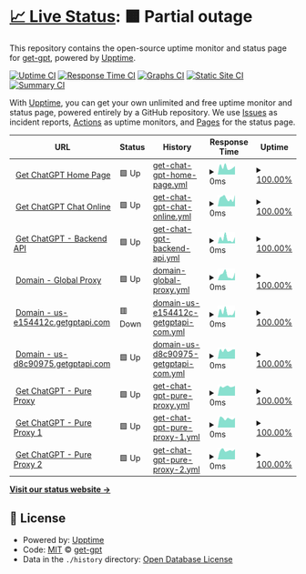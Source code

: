 # [📈 Live Status](https://status.getgptapi.com): <!--live status--> **🟧 Partial outage**

This repository contains the open-source uptime monitor and status page for [get-gpt](https://status.getgptapi.com), powered by [Upptime](https://github.com/upptime/upptime).

[![Uptime CI](https://github.com/get-gpt/upptime/workflows/Uptime%20CI/badge.svg)](https://github.com/get-gpt/upptime/actions?query=workflow%3A%22Uptime+CI%22)
[![Response Time CI](https://github.com/get-gpt/upptime/workflows/Response%20Time%20CI/badge.svg)](https://github.com/get-gpt/upptime/actions?query=workflow%3A%22Response+Time+CI%22)
[![Graphs CI](https://github.com/get-gpt/upptime/workflows/Graphs%20CI/badge.svg)](https://github.com/get-gpt/upptime/actions?query=workflow%3A%22Graphs+CI%22)
[![Static Site CI](https://github.com/get-gpt/upptime/workflows/Static%20Site%20CI/badge.svg)](https://github.com/get-gpt/upptime/actions?query=workflow%3A%22Static+Site+CI%22)
[![Summary CI](https://github.com/get-gpt/upptime/workflows/Summary%20CI/badge.svg)](https://github.com/get-gpt/upptime/actions?query=workflow%3A%22Summary+CI%22)

With [Upptime](https://upptime.js.org), you can get your own unlimited and free uptime monitor and status page, powered entirely by a GitHub repository. We use [Issues](https://github.com/get-gpt/upptime/issues) as incident reports, [Actions](https://github.com/get-gpt/upptime/actions) as uptime monitors, and [Pages](https://status.getgptapi.com) for the status page.

<!--start: status pages-->
<!-- This summary is generated by Upptime (https://github.com/upptime/upptime) -->
<!-- Do not edit this manually, your changes will be overwritten -->
<!-- prettier-ignore -->
| URL | Status | History | Response Time | Uptime |
| --- | ------ | ------- | ------------- | ------ |
| <img alt="" src="https://icons.duckduckgo.com/ip3/getgptapi.com.ico" height="13"> [Get ChatGPT Home Page](https://getgptapi.com) | 🟩 Up | [get-chat-gpt-home-page.yml](https://github.com/get-gpt/upptime/commits/HEAD/history/get-chat-gpt-home-page.yml) | <details><summary><img alt="Response time graph" src="./graphs/get-chat-gpt-home-page/response-time-week.png" height="20"> 0ms</summary><br><a href="https://status.getgptapi.com/history/get-chat-gpt-home-page"><img alt="Response time 123" src="https://img.shields.io/endpoint?url=https%3A%2F%2Fraw.githubusercontent.com%2Fget-gpt%2Fupptime%2FHEAD%2Fapi%2Fget-chat-gpt-home-page%2Fresponse-time.json"></a><br><a href="https://status.getgptapi.com/history/get-chat-gpt-home-page"><img alt="24-hour response time 0" src="https://img.shields.io/endpoint?url=https%3A%2F%2Fraw.githubusercontent.com%2Fget-gpt%2Fupptime%2FHEAD%2Fapi%2Fget-chat-gpt-home-page%2Fresponse-time-day.json"></a><br><a href="https://status.getgptapi.com/history/get-chat-gpt-home-page"><img alt="7-day response time 0" src="https://img.shields.io/endpoint?url=https%3A%2F%2Fraw.githubusercontent.com%2Fget-gpt%2Fupptime%2FHEAD%2Fapi%2Fget-chat-gpt-home-page%2Fresponse-time-week.json"></a><br><a href="https://status.getgptapi.com/history/get-chat-gpt-home-page"><img alt="30-day response time 137" src="https://img.shields.io/endpoint?url=https%3A%2F%2Fraw.githubusercontent.com%2Fget-gpt%2Fupptime%2FHEAD%2Fapi%2Fget-chat-gpt-home-page%2Fresponse-time-month.json"></a><br><a href="https://status.getgptapi.com/history/get-chat-gpt-home-page"><img alt="1-year response time 123" src="https://img.shields.io/endpoint?url=https%3A%2F%2Fraw.githubusercontent.com%2Fget-gpt%2Fupptime%2FHEAD%2Fapi%2Fget-chat-gpt-home-page%2Fresponse-time-year.json"></a></details> | <details><summary><a href="https://status.getgptapi.com/history/get-chat-gpt-home-page">100.00%</a></summary><a href="https://status.getgptapi.com/history/get-chat-gpt-home-page"><img alt="All-time uptime 99.98%" src="https://img.shields.io/endpoint?url=https%3A%2F%2Fraw.githubusercontent.com%2Fget-gpt%2Fupptime%2FHEAD%2Fapi%2Fget-chat-gpt-home-page%2Fuptime.json"></a><br><a href="https://status.getgptapi.com/history/get-chat-gpt-home-page"><img alt="24-hour uptime 100.00%" src="https://img.shields.io/endpoint?url=https%3A%2F%2Fraw.githubusercontent.com%2Fget-gpt%2Fupptime%2FHEAD%2Fapi%2Fget-chat-gpt-home-page%2Fuptime-day.json"></a><br><a href="https://status.getgptapi.com/history/get-chat-gpt-home-page"><img alt="7-day uptime 100.00%" src="https://img.shields.io/endpoint?url=https%3A%2F%2Fraw.githubusercontent.com%2Fget-gpt%2Fupptime%2FHEAD%2Fapi%2Fget-chat-gpt-home-page%2Fuptime-week.json"></a><br><a href="https://status.getgptapi.com/history/get-chat-gpt-home-page"><img alt="30-day uptime 100.00%" src="https://img.shields.io/endpoint?url=https%3A%2F%2Fraw.githubusercontent.com%2Fget-gpt%2Fupptime%2FHEAD%2Fapi%2Fget-chat-gpt-home-page%2Fuptime-month.json"></a><br><a href="https://status.getgptapi.com/history/get-chat-gpt-home-page"><img alt="1-year uptime 99.98%" src="https://img.shields.io/endpoint?url=https%3A%2F%2Fraw.githubusercontent.com%2Fget-gpt%2Fupptime%2FHEAD%2Fapi%2Fget-chat-gpt-home-page%2Fuptime-year.json"></a></details>
| <img alt="" src="https://icons.duckduckgo.com/ip3/chat.getgptapi.com.ico" height="13"> [Get ChatGPT Chat Online](https://chat.getgptapi.com) | 🟩 Up | [get-chat-gpt-chat-online.yml](https://github.com/get-gpt/upptime/commits/HEAD/history/get-chat-gpt-chat-online.yml) | <details><summary><img alt="Response time graph" src="./graphs/get-chat-gpt-chat-online/response-time-week.png" height="20"> 0ms</summary><br><a href="https://status.getgptapi.com/history/get-chat-gpt-chat-online"><img alt="Response time 210" src="https://img.shields.io/endpoint?url=https%3A%2F%2Fraw.githubusercontent.com%2Fget-gpt%2Fupptime%2FHEAD%2Fapi%2Fget-chat-gpt-chat-online%2Fresponse-time.json"></a><br><a href="https://status.getgptapi.com/history/get-chat-gpt-chat-online"><img alt="24-hour response time 0" src="https://img.shields.io/endpoint?url=https%3A%2F%2Fraw.githubusercontent.com%2Fget-gpt%2Fupptime%2FHEAD%2Fapi%2Fget-chat-gpt-chat-online%2Fresponse-time-day.json"></a><br><a href="https://status.getgptapi.com/history/get-chat-gpt-chat-online"><img alt="7-day response time 0" src="https://img.shields.io/endpoint?url=https%3A%2F%2Fraw.githubusercontent.com%2Fget-gpt%2Fupptime%2FHEAD%2Fapi%2Fget-chat-gpt-chat-online%2Fresponse-time-week.json"></a><br><a href="https://status.getgptapi.com/history/get-chat-gpt-chat-online"><img alt="30-day response time 195" src="https://img.shields.io/endpoint?url=https%3A%2F%2Fraw.githubusercontent.com%2Fget-gpt%2Fupptime%2FHEAD%2Fapi%2Fget-chat-gpt-chat-online%2Fresponse-time-month.json"></a><br><a href="https://status.getgptapi.com/history/get-chat-gpt-chat-online"><img alt="1-year response time 210" src="https://img.shields.io/endpoint?url=https%3A%2F%2Fraw.githubusercontent.com%2Fget-gpt%2Fupptime%2FHEAD%2Fapi%2Fget-chat-gpt-chat-online%2Fresponse-time-year.json"></a></details> | <details><summary><a href="https://status.getgptapi.com/history/get-chat-gpt-chat-online">100.00%</a></summary><a href="https://status.getgptapi.com/history/get-chat-gpt-chat-online"><img alt="All-time uptime 99.98%" src="https://img.shields.io/endpoint?url=https%3A%2F%2Fraw.githubusercontent.com%2Fget-gpt%2Fupptime%2FHEAD%2Fapi%2Fget-chat-gpt-chat-online%2Fuptime.json"></a><br><a href="https://status.getgptapi.com/history/get-chat-gpt-chat-online"><img alt="24-hour uptime 100.00%" src="https://img.shields.io/endpoint?url=https%3A%2F%2Fraw.githubusercontent.com%2Fget-gpt%2Fupptime%2FHEAD%2Fapi%2Fget-chat-gpt-chat-online%2Fuptime-day.json"></a><br><a href="https://status.getgptapi.com/history/get-chat-gpt-chat-online"><img alt="7-day uptime 100.00%" src="https://img.shields.io/endpoint?url=https%3A%2F%2Fraw.githubusercontent.com%2Fget-gpt%2Fupptime%2FHEAD%2Fapi%2Fget-chat-gpt-chat-online%2Fuptime-week.json"></a><br><a href="https://status.getgptapi.com/history/get-chat-gpt-chat-online"><img alt="30-day uptime 99.96%" src="https://img.shields.io/endpoint?url=https%3A%2F%2Fraw.githubusercontent.com%2Fget-gpt%2Fupptime%2FHEAD%2Fapi%2Fget-chat-gpt-chat-online%2Fuptime-month.json"></a><br><a href="https://status.getgptapi.com/history/get-chat-gpt-chat-online"><img alt="1-year uptime 99.98%" src="https://img.shields.io/endpoint?url=https%3A%2F%2Fraw.githubusercontent.com%2Fget-gpt%2Fupptime%2FHEAD%2Fapi%2Fget-chat-gpt-chat-online%2Fuptime-year.json"></a></details>
| <img alt="" src="https://icons.duckduckgo.com/ip3/i.getgptapi.com.ico" height="13"> [Get ChatGPT - Backend API](https://i.getgptapi.com/api/v1/ping) | 🟩 Up | [get-chat-gpt-backend-api.yml](https://github.com/get-gpt/upptime/commits/HEAD/history/get-chat-gpt-backend-api.yml) | <details><summary><img alt="Response time graph" src="./graphs/get-chat-gpt-backend-api/response-time-week.png" height="20"> 0ms</summary><br><a href="https://status.getgptapi.com/history/get-chat-gpt-backend-api"><img alt="Response time 182" src="https://img.shields.io/endpoint?url=https%3A%2F%2Fraw.githubusercontent.com%2Fget-gpt%2Fupptime%2FHEAD%2Fapi%2Fget-chat-gpt-backend-api%2Fresponse-time.json"></a><br><a href="https://status.getgptapi.com/history/get-chat-gpt-backend-api"><img alt="24-hour response time 0" src="https://img.shields.io/endpoint?url=https%3A%2F%2Fraw.githubusercontent.com%2Fget-gpt%2Fupptime%2FHEAD%2Fapi%2Fget-chat-gpt-backend-api%2Fresponse-time-day.json"></a><br><a href="https://status.getgptapi.com/history/get-chat-gpt-backend-api"><img alt="7-day response time 0" src="https://img.shields.io/endpoint?url=https%3A%2F%2Fraw.githubusercontent.com%2Fget-gpt%2Fupptime%2FHEAD%2Fapi%2Fget-chat-gpt-backend-api%2Fresponse-time-week.json"></a><br><a href="https://status.getgptapi.com/history/get-chat-gpt-backend-api"><img alt="30-day response time 185" src="https://img.shields.io/endpoint?url=https%3A%2F%2Fraw.githubusercontent.com%2Fget-gpt%2Fupptime%2FHEAD%2Fapi%2Fget-chat-gpt-backend-api%2Fresponse-time-month.json"></a><br><a href="https://status.getgptapi.com/history/get-chat-gpt-backend-api"><img alt="1-year response time 182" src="https://img.shields.io/endpoint?url=https%3A%2F%2Fraw.githubusercontent.com%2Fget-gpt%2Fupptime%2FHEAD%2Fapi%2Fget-chat-gpt-backend-api%2Fresponse-time-year.json"></a></details> | <details><summary><a href="https://status.getgptapi.com/history/get-chat-gpt-backend-api">100.00%</a></summary><a href="https://status.getgptapi.com/history/get-chat-gpt-backend-api"><img alt="All-time uptime 100.00%" src="https://img.shields.io/endpoint?url=https%3A%2F%2Fraw.githubusercontent.com%2Fget-gpt%2Fupptime%2FHEAD%2Fapi%2Fget-chat-gpt-backend-api%2Fuptime.json"></a><br><a href="https://status.getgptapi.com/history/get-chat-gpt-backend-api"><img alt="24-hour uptime 100.00%" src="https://img.shields.io/endpoint?url=https%3A%2F%2Fraw.githubusercontent.com%2Fget-gpt%2Fupptime%2FHEAD%2Fapi%2Fget-chat-gpt-backend-api%2Fuptime-day.json"></a><br><a href="https://status.getgptapi.com/history/get-chat-gpt-backend-api"><img alt="7-day uptime 100.00%" src="https://img.shields.io/endpoint?url=https%3A%2F%2Fraw.githubusercontent.com%2Fget-gpt%2Fupptime%2FHEAD%2Fapi%2Fget-chat-gpt-backend-api%2Fuptime-week.json"></a><br><a href="https://status.getgptapi.com/history/get-chat-gpt-backend-api"><img alt="30-day uptime 100.00%" src="https://img.shields.io/endpoint?url=https%3A%2F%2Fraw.githubusercontent.com%2Fget-gpt%2Fupptime%2FHEAD%2Fapi%2Fget-chat-gpt-backend-api%2Fuptime-month.json"></a><br><a href="https://status.getgptapi.com/history/get-chat-gpt-backend-api"><img alt="1-year uptime 100.00%" src="https://img.shields.io/endpoint?url=https%3A%2F%2Fraw.githubusercontent.com%2Fget-gpt%2Fupptime%2FHEAD%2Fapi%2Fget-chat-gpt-backend-api%2Fuptime-year.json"></a></details>
| <img alt="" src="https://icons.duckduckgo.com/ip3/api.getgptapi.com.ico" height="13"> [Domain - Global Proxy](https://api.getgptapi.com/api/v1/ping) | 🟩 Up | [domain-global-proxy.yml](https://github.com/get-gpt/upptime/commits/HEAD/history/domain-global-proxy.yml) | <details><summary><img alt="Response time graph" src="./graphs/domain-global-proxy/response-time-week.png" height="20"> 0ms</summary><br><a href="https://status.getgptapi.com/history/domain-global-proxy"><img alt="Response time 200" src="https://img.shields.io/endpoint?url=https%3A%2F%2Fraw.githubusercontent.com%2Fget-gpt%2Fupptime%2FHEAD%2Fapi%2Fdomain-global-proxy%2Fresponse-time.json"></a><br><a href="https://status.getgptapi.com/history/domain-global-proxy"><img alt="24-hour response time 0" src="https://img.shields.io/endpoint?url=https%3A%2F%2Fraw.githubusercontent.com%2Fget-gpt%2Fupptime%2FHEAD%2Fapi%2Fdomain-global-proxy%2Fresponse-time-day.json"></a><br><a href="https://status.getgptapi.com/history/domain-global-proxy"><img alt="7-day response time 0" src="https://img.shields.io/endpoint?url=https%3A%2F%2Fraw.githubusercontent.com%2Fget-gpt%2Fupptime%2FHEAD%2Fapi%2Fdomain-global-proxy%2Fresponse-time-week.json"></a><br><a href="https://status.getgptapi.com/history/domain-global-proxy"><img alt="30-day response time 206" src="https://img.shields.io/endpoint?url=https%3A%2F%2Fraw.githubusercontent.com%2Fget-gpt%2Fupptime%2FHEAD%2Fapi%2Fdomain-global-proxy%2Fresponse-time-month.json"></a><br><a href="https://status.getgptapi.com/history/domain-global-proxy"><img alt="1-year response time 200" src="https://img.shields.io/endpoint?url=https%3A%2F%2Fraw.githubusercontent.com%2Fget-gpt%2Fupptime%2FHEAD%2Fapi%2Fdomain-global-proxy%2Fresponse-time-year.json"></a></details> | <details><summary><a href="https://status.getgptapi.com/history/domain-global-proxy">100.00%</a></summary><a href="https://status.getgptapi.com/history/domain-global-proxy"><img alt="All-time uptime 100.00%" src="https://img.shields.io/endpoint?url=https%3A%2F%2Fraw.githubusercontent.com%2Fget-gpt%2Fupptime%2FHEAD%2Fapi%2Fdomain-global-proxy%2Fuptime.json"></a><br><a href="https://status.getgptapi.com/history/domain-global-proxy"><img alt="24-hour uptime 100.00%" src="https://img.shields.io/endpoint?url=https%3A%2F%2Fraw.githubusercontent.com%2Fget-gpt%2Fupptime%2FHEAD%2Fapi%2Fdomain-global-proxy%2Fuptime-day.json"></a><br><a href="https://status.getgptapi.com/history/domain-global-proxy"><img alt="7-day uptime 100.00%" src="https://img.shields.io/endpoint?url=https%3A%2F%2Fraw.githubusercontent.com%2Fget-gpt%2Fupptime%2FHEAD%2Fapi%2Fdomain-global-proxy%2Fuptime-week.json"></a><br><a href="https://status.getgptapi.com/history/domain-global-proxy"><img alt="30-day uptime 100.00%" src="https://img.shields.io/endpoint?url=https%3A%2F%2Fraw.githubusercontent.com%2Fget-gpt%2Fupptime%2FHEAD%2Fapi%2Fdomain-global-proxy%2Fuptime-month.json"></a><br><a href="https://status.getgptapi.com/history/domain-global-proxy"><img alt="1-year uptime 100.00%" src="https://img.shields.io/endpoint?url=https%3A%2F%2Fraw.githubusercontent.com%2Fget-gpt%2Fupptime%2FHEAD%2Fapi%2Fdomain-global-proxy%2Fuptime-year.json"></a></details>
| <img alt="" src="https://icons.duckduckgo.com/ip3/us-e154412c.getgptapi.com.ico" height="13"> [Domain - us-e154412c.getgptapi.com](https://us-e154412c.getgptapi.com/api/v1/ping) | 🟥 Down | [domain-us-e154412c-getgptapi-com.yml](https://github.com/get-gpt/upptime/commits/HEAD/history/domain-us-e154412c-getgptapi-com.yml) | <details><summary><img alt="Response time graph" src="./graphs/domain-us-e154412c-getgptapi-com/response-time-week.png" height="20"> 0ms</summary><br><a href="https://status.getgptapi.com/history/domain-us-e154412c-getgptapi-com"><img alt="Response time 193" src="https://img.shields.io/endpoint?url=https%3A%2F%2Fraw.githubusercontent.com%2Fget-gpt%2Fupptime%2FHEAD%2Fapi%2Fdomain-us-e154412c-getgptapi-com%2Fresponse-time.json"></a><br><a href="https://status.getgptapi.com/history/domain-us-e154412c-getgptapi-com"><img alt="24-hour response time 0" src="https://img.shields.io/endpoint?url=https%3A%2F%2Fraw.githubusercontent.com%2Fget-gpt%2Fupptime%2FHEAD%2Fapi%2Fdomain-us-e154412c-getgptapi-com%2Fresponse-time-day.json"></a><br><a href="https://status.getgptapi.com/history/domain-us-e154412c-getgptapi-com"><img alt="7-day response time 0" src="https://img.shields.io/endpoint?url=https%3A%2F%2Fraw.githubusercontent.com%2Fget-gpt%2Fupptime%2FHEAD%2Fapi%2Fdomain-us-e154412c-getgptapi-com%2Fresponse-time-week.json"></a><br><a href="https://status.getgptapi.com/history/domain-us-e154412c-getgptapi-com"><img alt="30-day response time 200" src="https://img.shields.io/endpoint?url=https%3A%2F%2Fraw.githubusercontent.com%2Fget-gpt%2Fupptime%2FHEAD%2Fapi%2Fdomain-us-e154412c-getgptapi-com%2Fresponse-time-month.json"></a><br><a href="https://status.getgptapi.com/history/domain-us-e154412c-getgptapi-com"><img alt="1-year response time 193" src="https://img.shields.io/endpoint?url=https%3A%2F%2Fraw.githubusercontent.com%2Fget-gpt%2Fupptime%2FHEAD%2Fapi%2Fdomain-us-e154412c-getgptapi-com%2Fresponse-time-year.json"></a></details> | <details><summary><a href="https://status.getgptapi.com/history/domain-us-e154412c-getgptapi-com">100.00%</a></summary><a href="https://status.getgptapi.com/history/domain-us-e154412c-getgptapi-com"><img alt="All-time uptime 100.00%" src="https://img.shields.io/endpoint?url=https%3A%2F%2Fraw.githubusercontent.com%2Fget-gpt%2Fupptime%2FHEAD%2Fapi%2Fdomain-us-e154412c-getgptapi-com%2Fuptime.json"></a><br><a href="https://status.getgptapi.com/history/domain-us-e154412c-getgptapi-com"><img alt="24-hour uptime 99.99%" src="https://img.shields.io/endpoint?url=https%3A%2F%2Fraw.githubusercontent.com%2Fget-gpt%2Fupptime%2FHEAD%2Fapi%2Fdomain-us-e154412c-getgptapi-com%2Fuptime-day.json"></a><br><a href="https://status.getgptapi.com/history/domain-us-e154412c-getgptapi-com"><img alt="7-day uptime 100.00%" src="https://img.shields.io/endpoint?url=https%3A%2F%2Fraw.githubusercontent.com%2Fget-gpt%2Fupptime%2FHEAD%2Fapi%2Fdomain-us-e154412c-getgptapi-com%2Fuptime-week.json"></a><br><a href="https://status.getgptapi.com/history/domain-us-e154412c-getgptapi-com"><img alt="30-day uptime 100.00%" src="https://img.shields.io/endpoint?url=https%3A%2F%2Fraw.githubusercontent.com%2Fget-gpt%2Fupptime%2FHEAD%2Fapi%2Fdomain-us-e154412c-getgptapi-com%2Fuptime-month.json"></a><br><a href="https://status.getgptapi.com/history/domain-us-e154412c-getgptapi-com"><img alt="1-year uptime 100.00%" src="https://img.shields.io/endpoint?url=https%3A%2F%2Fraw.githubusercontent.com%2Fget-gpt%2Fupptime%2FHEAD%2Fapi%2Fdomain-us-e154412c-getgptapi-com%2Fuptime-year.json"></a></details>
| <img alt="" src="https://icons.duckduckgo.com/ip3/us-d8c90975.getgptapi.com.ico" height="13"> [Domain - us-d8c90975.getgptapi.com](https://us-d8c90975.getgptapi.com/api/v1/ping) | 🟩 Up | [domain-us-d8c90975-getgptapi-com.yml](https://github.com/get-gpt/upptime/commits/HEAD/history/domain-us-d8c90975-getgptapi-com.yml) | <details><summary><img alt="Response time graph" src="./graphs/domain-us-d8c90975-getgptapi-com/response-time-week.png" height="20"> 0ms</summary><br><a href="https://status.getgptapi.com/history/domain-us-d8c90975-getgptapi-com"><img alt="Response time 258" src="https://img.shields.io/endpoint?url=https%3A%2F%2Fraw.githubusercontent.com%2Fget-gpt%2Fupptime%2FHEAD%2Fapi%2Fdomain-us-d8c90975-getgptapi-com%2Fresponse-time.json"></a><br><a href="https://status.getgptapi.com/history/domain-us-d8c90975-getgptapi-com"><img alt="24-hour response time 0" src="https://img.shields.io/endpoint?url=https%3A%2F%2Fraw.githubusercontent.com%2Fget-gpt%2Fupptime%2FHEAD%2Fapi%2Fdomain-us-d8c90975-getgptapi-com%2Fresponse-time-day.json"></a><br><a href="https://status.getgptapi.com/history/domain-us-d8c90975-getgptapi-com"><img alt="7-day response time 0" src="https://img.shields.io/endpoint?url=https%3A%2F%2Fraw.githubusercontent.com%2Fget-gpt%2Fupptime%2FHEAD%2Fapi%2Fdomain-us-d8c90975-getgptapi-com%2Fresponse-time-week.json"></a><br><a href="https://status.getgptapi.com/history/domain-us-d8c90975-getgptapi-com"><img alt="30-day response time 262" src="https://img.shields.io/endpoint?url=https%3A%2F%2Fraw.githubusercontent.com%2Fget-gpt%2Fupptime%2FHEAD%2Fapi%2Fdomain-us-d8c90975-getgptapi-com%2Fresponse-time-month.json"></a><br><a href="https://status.getgptapi.com/history/domain-us-d8c90975-getgptapi-com"><img alt="1-year response time 258" src="https://img.shields.io/endpoint?url=https%3A%2F%2Fraw.githubusercontent.com%2Fget-gpt%2Fupptime%2FHEAD%2Fapi%2Fdomain-us-d8c90975-getgptapi-com%2Fresponse-time-year.json"></a></details> | <details><summary><a href="https://status.getgptapi.com/history/domain-us-d8c90975-getgptapi-com">100.00%</a></summary><a href="https://status.getgptapi.com/history/domain-us-d8c90975-getgptapi-com"><img alt="All-time uptime 100.00%" src="https://img.shields.io/endpoint?url=https%3A%2F%2Fraw.githubusercontent.com%2Fget-gpt%2Fupptime%2FHEAD%2Fapi%2Fdomain-us-d8c90975-getgptapi-com%2Fuptime.json"></a><br><a href="https://status.getgptapi.com/history/domain-us-d8c90975-getgptapi-com"><img alt="24-hour uptime 100.00%" src="https://img.shields.io/endpoint?url=https%3A%2F%2Fraw.githubusercontent.com%2Fget-gpt%2Fupptime%2FHEAD%2Fapi%2Fdomain-us-d8c90975-getgptapi-com%2Fuptime-day.json"></a><br><a href="https://status.getgptapi.com/history/domain-us-d8c90975-getgptapi-com"><img alt="7-day uptime 100.00%" src="https://img.shields.io/endpoint?url=https%3A%2F%2Fraw.githubusercontent.com%2Fget-gpt%2Fupptime%2FHEAD%2Fapi%2Fdomain-us-d8c90975-getgptapi-com%2Fuptime-week.json"></a><br><a href="https://status.getgptapi.com/history/domain-us-d8c90975-getgptapi-com"><img alt="30-day uptime 100.00%" src="https://img.shields.io/endpoint?url=https%3A%2F%2Fraw.githubusercontent.com%2Fget-gpt%2Fupptime%2FHEAD%2Fapi%2Fdomain-us-d8c90975-getgptapi-com%2Fuptime-month.json"></a><br><a href="https://status.getgptapi.com/history/domain-us-d8c90975-getgptapi-com"><img alt="1-year uptime 100.00%" src="https://img.shields.io/endpoint?url=https%3A%2F%2Fraw.githubusercontent.com%2Fget-gpt%2Fupptime%2FHEAD%2Fapi%2Fdomain-us-d8c90975-getgptapi-com%2Fuptime-year.json"></a></details>
| <img alt="" src="https://icons.duckduckgo.com/ip3/proxy.getgptapi.com.ico" height="13"> [Get ChatGPT - Pure Proxy](https://proxy.getgptapi.com/v1/models) | 🟩 Up | [get-chat-gpt-pure-proxy.yml](https://github.com/get-gpt/upptime/commits/HEAD/history/get-chat-gpt-pure-proxy.yml) | <details><summary><img alt="Response time graph" src="./graphs/get-chat-gpt-pure-proxy/response-time-week.png" height="20"> 0ms</summary><br><a href="https://status.getgptapi.com/history/get-chat-gpt-pure-proxy"><img alt="Response time 717" src="https://img.shields.io/endpoint?url=https%3A%2F%2Fraw.githubusercontent.com%2Fget-gpt%2Fupptime%2FHEAD%2Fapi%2Fget-chat-gpt-pure-proxy%2Fresponse-time.json"></a><br><a href="https://status.getgptapi.com/history/get-chat-gpt-pure-proxy"><img alt="24-hour response time 0" src="https://img.shields.io/endpoint?url=https%3A%2F%2Fraw.githubusercontent.com%2Fget-gpt%2Fupptime%2FHEAD%2Fapi%2Fget-chat-gpt-pure-proxy%2Fresponse-time-day.json"></a><br><a href="https://status.getgptapi.com/history/get-chat-gpt-pure-proxy"><img alt="7-day response time 0" src="https://img.shields.io/endpoint?url=https%3A%2F%2Fraw.githubusercontent.com%2Fget-gpt%2Fupptime%2FHEAD%2Fapi%2Fget-chat-gpt-pure-proxy%2Fresponse-time-week.json"></a><br><a href="https://status.getgptapi.com/history/get-chat-gpt-pure-proxy"><img alt="30-day response time 640" src="https://img.shields.io/endpoint?url=https%3A%2F%2Fraw.githubusercontent.com%2Fget-gpt%2Fupptime%2FHEAD%2Fapi%2Fget-chat-gpt-pure-proxy%2Fresponse-time-month.json"></a><br><a href="https://status.getgptapi.com/history/get-chat-gpt-pure-proxy"><img alt="1-year response time 717" src="https://img.shields.io/endpoint?url=https%3A%2F%2Fraw.githubusercontent.com%2Fget-gpt%2Fupptime%2FHEAD%2Fapi%2Fget-chat-gpt-pure-proxy%2Fresponse-time-year.json"></a></details> | <details><summary><a href="https://status.getgptapi.com/history/get-chat-gpt-pure-proxy">100.00%</a></summary><a href="https://status.getgptapi.com/history/get-chat-gpt-pure-proxy"><img alt="All-time uptime 100.00%" src="https://img.shields.io/endpoint?url=https%3A%2F%2Fraw.githubusercontent.com%2Fget-gpt%2Fupptime%2FHEAD%2Fapi%2Fget-chat-gpt-pure-proxy%2Fuptime.json"></a><br><a href="https://status.getgptapi.com/history/get-chat-gpt-pure-proxy"><img alt="24-hour uptime 100.00%" src="https://img.shields.io/endpoint?url=https%3A%2F%2Fraw.githubusercontent.com%2Fget-gpt%2Fupptime%2FHEAD%2Fapi%2Fget-chat-gpt-pure-proxy%2Fuptime-day.json"></a><br><a href="https://status.getgptapi.com/history/get-chat-gpt-pure-proxy"><img alt="7-day uptime 100.00%" src="https://img.shields.io/endpoint?url=https%3A%2F%2Fraw.githubusercontent.com%2Fget-gpt%2Fupptime%2FHEAD%2Fapi%2Fget-chat-gpt-pure-proxy%2Fuptime-week.json"></a><br><a href="https://status.getgptapi.com/history/get-chat-gpt-pure-proxy"><img alt="30-day uptime 100.00%" src="https://img.shields.io/endpoint?url=https%3A%2F%2Fraw.githubusercontent.com%2Fget-gpt%2Fupptime%2FHEAD%2Fapi%2Fget-chat-gpt-pure-proxy%2Fuptime-month.json"></a><br><a href="https://status.getgptapi.com/history/get-chat-gpt-pure-proxy"><img alt="1-year uptime 100.00%" src="https://img.shields.io/endpoint?url=https%3A%2F%2Fraw.githubusercontent.com%2Fget-gpt%2Fupptime%2FHEAD%2Fapi%2Fget-chat-gpt-pure-proxy%2Fuptime-year.json"></a></details>
| <img alt="" src="https://icons.duckduckgo.com/ip3/proxy-1.getgptapi.com.ico" height="13"> [Get ChatGPT - Pure Proxy 1](https://proxy-1.getgptapi.com/v1/models) | 🟩 Up | [get-chat-gpt-pure-proxy-1.yml](https://github.com/get-gpt/upptime/commits/HEAD/history/get-chat-gpt-pure-proxy-1.yml) | <details><summary><img alt="Response time graph" src="./graphs/get-chat-gpt-pure-proxy-1/response-time-week.png" height="20"> 0ms</summary><br><a href="https://status.getgptapi.com/history/get-chat-gpt-pure-proxy-1"><img alt="Response time 674" src="https://img.shields.io/endpoint?url=https%3A%2F%2Fraw.githubusercontent.com%2Fget-gpt%2Fupptime%2FHEAD%2Fapi%2Fget-chat-gpt-pure-proxy-1%2Fresponse-time.json"></a><br><a href="https://status.getgptapi.com/history/get-chat-gpt-pure-proxy-1"><img alt="24-hour response time 0" src="https://img.shields.io/endpoint?url=https%3A%2F%2Fraw.githubusercontent.com%2Fget-gpt%2Fupptime%2FHEAD%2Fapi%2Fget-chat-gpt-pure-proxy-1%2Fresponse-time-day.json"></a><br><a href="https://status.getgptapi.com/history/get-chat-gpt-pure-proxy-1"><img alt="7-day response time 0" src="https://img.shields.io/endpoint?url=https%3A%2F%2Fraw.githubusercontent.com%2Fget-gpt%2Fupptime%2FHEAD%2Fapi%2Fget-chat-gpt-pure-proxy-1%2Fresponse-time-week.json"></a><br><a href="https://status.getgptapi.com/history/get-chat-gpt-pure-proxy-1"><img alt="30-day response time 633" src="https://img.shields.io/endpoint?url=https%3A%2F%2Fraw.githubusercontent.com%2Fget-gpt%2Fupptime%2FHEAD%2Fapi%2Fget-chat-gpt-pure-proxy-1%2Fresponse-time-month.json"></a><br><a href="https://status.getgptapi.com/history/get-chat-gpt-pure-proxy-1"><img alt="1-year response time 674" src="https://img.shields.io/endpoint?url=https%3A%2F%2Fraw.githubusercontent.com%2Fget-gpt%2Fupptime%2FHEAD%2Fapi%2Fget-chat-gpt-pure-proxy-1%2Fresponse-time-year.json"></a></details> | <details><summary><a href="https://status.getgptapi.com/history/get-chat-gpt-pure-proxy-1">100.00%</a></summary><a href="https://status.getgptapi.com/history/get-chat-gpt-pure-proxy-1"><img alt="All-time uptime 99.98%" src="https://img.shields.io/endpoint?url=https%3A%2F%2Fraw.githubusercontent.com%2Fget-gpt%2Fupptime%2FHEAD%2Fapi%2Fget-chat-gpt-pure-proxy-1%2Fuptime.json"></a><br><a href="https://status.getgptapi.com/history/get-chat-gpt-pure-proxy-1"><img alt="24-hour uptime 100.00%" src="https://img.shields.io/endpoint?url=https%3A%2F%2Fraw.githubusercontent.com%2Fget-gpt%2Fupptime%2FHEAD%2Fapi%2Fget-chat-gpt-pure-proxy-1%2Fuptime-day.json"></a><br><a href="https://status.getgptapi.com/history/get-chat-gpt-pure-proxy-1"><img alt="7-day uptime 100.00%" src="https://img.shields.io/endpoint?url=https%3A%2F%2Fraw.githubusercontent.com%2Fget-gpt%2Fupptime%2FHEAD%2Fapi%2Fget-chat-gpt-pure-proxy-1%2Fuptime-week.json"></a><br><a href="https://status.getgptapi.com/history/get-chat-gpt-pure-proxy-1"><img alt="30-day uptime 99.96%" src="https://img.shields.io/endpoint?url=https%3A%2F%2Fraw.githubusercontent.com%2Fget-gpt%2Fupptime%2FHEAD%2Fapi%2Fget-chat-gpt-pure-proxy-1%2Fuptime-month.json"></a><br><a href="https://status.getgptapi.com/history/get-chat-gpt-pure-proxy-1"><img alt="1-year uptime 99.98%" src="https://img.shields.io/endpoint?url=https%3A%2F%2Fraw.githubusercontent.com%2Fget-gpt%2Fupptime%2FHEAD%2Fapi%2Fget-chat-gpt-pure-proxy-1%2Fuptime-year.json"></a></details>
| <img alt="" src="https://icons.duckduckgo.com/ip3/proxy-2.getgptapi.com.ico" height="13"> [Get ChatGPT - Pure Proxy 2](https://proxy-2.getgptapi.com/v1/models) | 🟩 Up | [get-chat-gpt-pure-proxy-2.yml](https://github.com/get-gpt/upptime/commits/HEAD/history/get-chat-gpt-pure-proxy-2.yml) | <details><summary><img alt="Response time graph" src="./graphs/get-chat-gpt-pure-proxy-2/response-time-week.png" height="20"> 0ms</summary><br><a href="https://status.getgptapi.com/history/get-chat-gpt-pure-proxy-2"><img alt="Response time 642" src="https://img.shields.io/endpoint?url=https%3A%2F%2Fraw.githubusercontent.com%2Fget-gpt%2Fupptime%2FHEAD%2Fapi%2Fget-chat-gpt-pure-proxy-2%2Fresponse-time.json"></a><br><a href="https://status.getgptapi.com/history/get-chat-gpt-pure-proxy-2"><img alt="24-hour response time 0" src="https://img.shields.io/endpoint?url=https%3A%2F%2Fraw.githubusercontent.com%2Fget-gpt%2Fupptime%2FHEAD%2Fapi%2Fget-chat-gpt-pure-proxy-2%2Fresponse-time-day.json"></a><br><a href="https://status.getgptapi.com/history/get-chat-gpt-pure-proxy-2"><img alt="7-day response time 0" src="https://img.shields.io/endpoint?url=https%3A%2F%2Fraw.githubusercontent.com%2Fget-gpt%2Fupptime%2FHEAD%2Fapi%2Fget-chat-gpt-pure-proxy-2%2Fresponse-time-week.json"></a><br><a href="https://status.getgptapi.com/history/get-chat-gpt-pure-proxy-2"><img alt="30-day response time 659" src="https://img.shields.io/endpoint?url=https%3A%2F%2Fraw.githubusercontent.com%2Fget-gpt%2Fupptime%2FHEAD%2Fapi%2Fget-chat-gpt-pure-proxy-2%2Fresponse-time-month.json"></a><br><a href="https://status.getgptapi.com/history/get-chat-gpt-pure-proxy-2"><img alt="1-year response time 642" src="https://img.shields.io/endpoint?url=https%3A%2F%2Fraw.githubusercontent.com%2Fget-gpt%2Fupptime%2FHEAD%2Fapi%2Fget-chat-gpt-pure-proxy-2%2Fresponse-time-year.json"></a></details> | <details><summary><a href="https://status.getgptapi.com/history/get-chat-gpt-pure-proxy-2">100.00%</a></summary><a href="https://status.getgptapi.com/history/get-chat-gpt-pure-proxy-2"><img alt="All-time uptime 100.00%" src="https://img.shields.io/endpoint?url=https%3A%2F%2Fraw.githubusercontent.com%2Fget-gpt%2Fupptime%2FHEAD%2Fapi%2Fget-chat-gpt-pure-proxy-2%2Fuptime.json"></a><br><a href="https://status.getgptapi.com/history/get-chat-gpt-pure-proxy-2"><img alt="24-hour uptime 100.00%" src="https://img.shields.io/endpoint?url=https%3A%2F%2Fraw.githubusercontent.com%2Fget-gpt%2Fupptime%2FHEAD%2Fapi%2Fget-chat-gpt-pure-proxy-2%2Fuptime-day.json"></a><br><a href="https://status.getgptapi.com/history/get-chat-gpt-pure-proxy-2"><img alt="7-day uptime 100.00%" src="https://img.shields.io/endpoint?url=https%3A%2F%2Fraw.githubusercontent.com%2Fget-gpt%2Fupptime%2FHEAD%2Fapi%2Fget-chat-gpt-pure-proxy-2%2Fuptime-week.json"></a><br><a href="https://status.getgptapi.com/history/get-chat-gpt-pure-proxy-2"><img alt="30-day uptime 100.00%" src="https://img.shields.io/endpoint?url=https%3A%2F%2Fraw.githubusercontent.com%2Fget-gpt%2Fupptime%2FHEAD%2Fapi%2Fget-chat-gpt-pure-proxy-2%2Fuptime-month.json"></a><br><a href="https://status.getgptapi.com/history/get-chat-gpt-pure-proxy-2"><img alt="1-year uptime 100.00%" src="https://img.shields.io/endpoint?url=https%3A%2F%2Fraw.githubusercontent.com%2Fget-gpt%2Fupptime%2FHEAD%2Fapi%2Fget-chat-gpt-pure-proxy-2%2Fuptime-year.json"></a></details>

<!--end: status pages-->

[**Visit our status website →**](https://status.getgptapi.com)

## 📄 License

- Powered by: [Upptime](https://github.com/upptime/upptime)
- Code: [MIT](./LICENSE) © [get-gpt](https://status.getgptapi.com)
- Data in the `./history` directory: [Open Database License](https://opendatacommons.org/licenses/odbl/1-0/)
